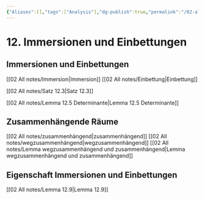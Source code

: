 ```yaml
---
{"Aliases":[],"tags":["Analysis"],"dg-publish":true,"permalink":"/02-all-notes/12-immersionen-und-einbettungen/","dgHomeLink":true,"dgPassFrontmatter":true}
---
```


# 12. Immersionen und Einbettungen
## Immersionen und Einbettungen
[[02 All notes/Immersion|Immersion]]
[[02 All notes/Einbettung|Einbettung]]

[[02 All notes/Satz 12.3|Satz 12.3]]

[[02 All notes/Lemma 12.5 Determinante|Lemma 12.5 Determinante]]

## Zusammenhängende Räume
[[02 All notes/zusammenhängend|zusammenhängend]]
[[02 All notes/wegzusammenhängend|wegzusammenhängend]]
[[02 All notes/Lemma wegzusammenhängend und zusammenhängend|Lemma wegzusammenhängend und zusammenhängend]]

## Eigenschaft Immersionen und Einbettungen
[[02 All notes/Lemma 12.9|Lemma 12.9]]

